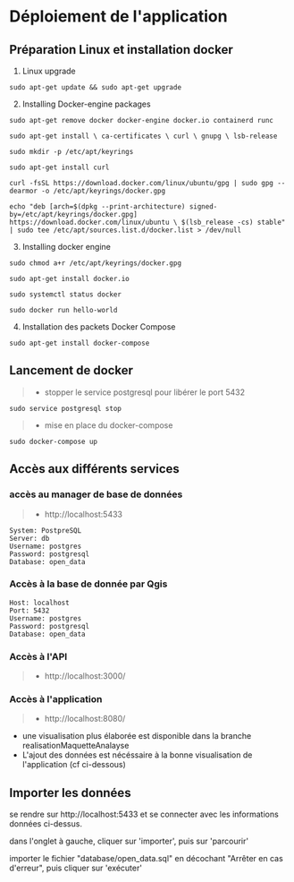 # Déploiement de l'application

## Préparation Linux et installation docker

1. Linux upgrade

```
sudo apt-get update && sudo apt-get upgrade 
```

2. Installing Docker-engine packages

```
sudo apt-get remove docker docker-engine docker.io containerd runc

sudo apt-get install \ ca-certificates \ curl \ gnupg \ lsb-release

sudo mkdir -p /etc/apt/keyrings

sudo apt-get install curl

curl -fsSL https://download.docker.com/linux/ubuntu/gpg | sudo gpg --dearmor -o /etc/apt/keyrings/docker.gpg

echo "deb [arch=$(dpkg --print-architecture) signed-by=/etc/apt/keyrings/docker.gpg] https://download.docker.com/linux/ubuntu \ $(lsb_release -cs) stable" | sudo tee /etc/apt/sources.list.d/docker.list > /dev/null
```

3. Installing docker engine

```
sudo chmod a+r /etc/apt/keyrings/docker.gpg

sudo apt-get install docker.io

sudo systemctl status docker

sudo docker run hello-world
```

4. Installation des packets Docker Compose

```
sudo apt-get install docker-compose
```

## Lancement de docker

>* stopper le service postgresql pour libérer le port 5432

```
sudo service postgresql stop
```

>* mise en place du docker-compose

```
sudo docker-compose up
```

## Accès aux différents services

### accès au manager de base de données
>* http://localhost:5433
```
System: PostpreSQL
Server: db
Username: postgres
Password: postgresql
Database: open_data
```

### Accès à la base de donnée par Qgis
```
Host: localhost
Port: 5432
Username: postgres
Password: postgresql
Database: open_data
```

### Accès à l'API
>* http://localhost:3000/

### Accès à l'application
>* http://localhost:8080/

* une visualisation plus élaborée est disponible dans la branche realisationMaquetteAnalayse
* L'ajout des données est nécéssaire à la bonne visualisation de l'application (cf ci-dessous)

## Importer les données

se rendre sur http://localhost:5433 et se connecter avec les informations données ci-dessus.

dans l'onglet à gauche, cliquer sur 'importer', puis sur 'parcourir'

importer le fichier "database/open_data.sql" en décochant "Arrêter en cas d'erreur", puis cliquer sur 'exécuter'

